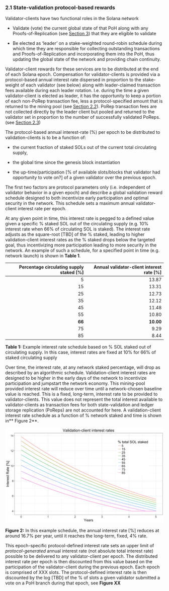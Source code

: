 ### 2.1 State-validation protocol-based rewards

Validator-clients have two functional roles in the Solana network

* Validate (vote) the current global state of that PoH along with any Proofs-of-Replication (see [Section 3](ed_replication_client_economics.md)) that they are eligible to validate

* Be elected as ‘leader’ on a stake-weighted round-robin schedule during which time they are responsible for collecting outstanding transactions and Proofs-of-Replication and incorporating them into the PoH, thus updating the global state of the network and providing chain continuity.

Validator-client rewards for these services are to be distributed at the end of each Solana epoch. Compensation for validator-clients is provided via a protocol-based annual interest rate dispersed in proportion to the stake-weight of each validator (see below) along with leader-claimed transaction fees available during each leader rotation. I.e. during the time a given validator-client is elected as leader, it has the opportunity to keep a portion of each non-PoRep transaction fee, less a protocol-specified amount that is returned to the mining pool (see [Section 2.2](ed_vce_state_validation_transaction_fees.md)). PoRep transaction fees are not collected directly by the leader client but pooled and returned to the validator set in proportion to the number of successfully validated PoReps. (see [Section 2.3](ed_vce_replication_validation_transaction_fees.md))

The protocol-based annual interest-rate (%) per epoch to be distributed to validation-clients is to be a function of:

* the current fraction of staked SOLs out of the current total circulating supply,

* the global time since the genesis block instantiation

* the up-time/participation [% of available slots/blocks that validator had opportunity to vote on?] of a given validator over the previous epoch.

The first two factors are protocol parameters only (i.e. independent of validator behavior in a given epoch) and describe a global validation reward schedule designed to both incentivize early participation and optimal security in the network. This schedule sets a maximum annual validator-client interest rate per epoch.

At any given point in time, this interest rate is pegged to a defined value given a specific % staked SOL out of the circulating supply (e.g. 10% interest rate when 66% of circulating SOL is staked). The interest rate adjusts as the square-root [TBD] of the % staked, leading to higher validation-client interest rates as the % staked drops below the targeted goal, thus incentivizing more participation leading to more security in the network. An example of such a schedule, for a specified point in time (e.g. network launch) is shown in **Table 1**.

| Percentage circulating supply staked [%] | Annual validator-client interest rate [%] |
| ---:    | ---:      |
| 5       | 13.87     |
| 15      | 13.31     |
| 25      | 12.73     |
| 35      | 12.12     |
| 45      | 11.48     |
| 55      | 10.80     |
| **66**  | **10.00** |
| 75      | 9.29      |
| 85      | 8.44      |    

**Table 1:** Example interest rate schedule based on % SOL staked out of circulating supply. In this case, interest rates are fixed at 10% for 66% of staked circulating supply

Over time, the interest rate, at any network staked percentage, will drop as described by an algorithmic schedule. Validation-client interest rates are designed to be higher in the early days of the network to incentivize participation and jumpstart the network economy. This mining-pool provided interest rate will reduce over time until a network-chosen baseline value is reached. This is a fixed, long-term, interest rate to be provided to validator-clients. This value does not represent the total interest available to validator-clients as transaction fees for both state-validation and ledger storage replication (PoReps) are not accounted for here. A validation-client interest rate schedule as a function of % network staked and time is shown in** Figure 2**.

<!-- ![== Validation Client Interest Rates Figure ==](validation_client_interest_rates.png =250x) -->

<p style="text-align:center;"><img src="validation_client_interest_rates.png" alt="drawing" width="800"/></p>

**Figure 2:** In this example schedule, the annual interest rate [%] reduces at around 16.7% per year, until it reaches the long-term, fixed, 4% rate.

This epoch-specific protocol-defined interest rate sets an upper limit of *protocol-generated* annual interest rate (not absolute total interest rate) possible to be delivered to any validator-client per epoch. The distributed interest rate per epoch is then discounted from this value based on the participation of the validator-client during the previous epoch. Each epoch is comprised of XXX slots. The protocol-defined interest rate is then discounted by the log [TBD] of the % of slots a given validator submitted a vote on a PoH branch during that epoch, see **Figure XX**

